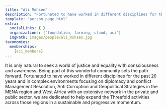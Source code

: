 ```yaml
---
title: "Ali Mohsen"
description: "Fortunated to have worked in different disciplines for the past 20 years and in complex environments.."
template: "person_page.html"
extra:
  socialLinks: { }
  organizations: ["foundation, farming, cloud, aci"]
  imgPath: images/people/ali_mohsen.jpg
taxonomies:
  memberships:
    [aci_members]
---
```


It is only natural to seek a world of justice and equality with consciousness and awareness. Being part of this wonderful community sets the path forward. Fortunated to have worked in different disciplines for the past 20 years and in complex environments focusing on diplomacy and conflict Management Resolution, Anti Corruption and Geopolitical Strategies in the MENA region and West Africa with an extensive network in the private and public sector, we are dedicated to help expand the Threefold activities across those regions in a sustainable and progressive momentum.